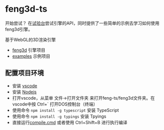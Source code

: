 # feng3d-ts

开始尝试？ 在[试验台](http://h5.feng3d.com/examples/index.html)尝试引擎的API，同时提供了一些简单的示例去学习如何使用feng3d引擎。

基于WebGL的3D渲染引擎

* [feng3d](feng3d) 引擎项目
* [examples](examples) 示例项目

## 配置项目环境
* 安装 [vscode](https://code.visualstudio.com/)
* 安装 [Nodejs](https://nodejs.org)
* 打开vscode，从菜单 文件->打开文件夹 来打开feng-ts/feng3d文件夹。在vscode中按 Ctrl+` 打开DOS控制台（终端）
* 使用命令 `npm install -g typescript` 安装 TypeScript
* 使用命令 `npm install -g typings` 安装 Tpyings
* 直接运行[compile.cmd](compile.cmd) 或者使用 Ctrl+Shift+B 进行执行编译
